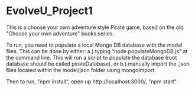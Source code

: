 # EvolveU_Project1

This is a choose your own adventure style Pirate game, based on the old "Choose your own adventure" books series.

To run, you need to populate a local Mongo DB database with the model files.  This can be done by either:
  a.) typing "node populateMongoDB.js" at the command line.  This will run a script to populate the database (root database should be called pirateDatabase).
  or
  b.) manually import the .json files located within the model/json folder using mongoImport. 
 
 Then to run, "npm install", open up http://localhost:3000/, "npm start"


